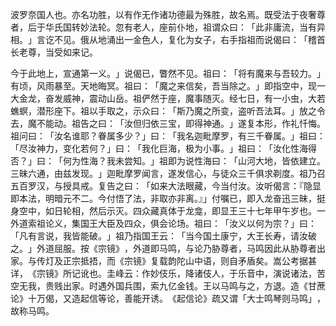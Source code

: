 波罗奈国人也。亦名功胜，以有作无作诸功德最为殊胜，故名焉。既受法于夜奢尊者，后于华氏国转妙法轮。忽有老人，座前仆地，祖谓众曰：​「此非庸流，当有异相。​」言讫不见。俄从地涌出一金色人，复化为女子，右手指祖而说偈曰：​「稽首长老尊，当受如来记。

今于此地上，宣通第一义。​」说偈已，瞥然不见。祖曰：​「将有魔来与吾较力。​」有顷，风雨暴至。天地晦冥。祖曰：​「魔之来信矣，吾当除之。​」即指空中，现一大金龙，奋发威神，震动山岳。祖俨然于座，魔事随灭。经七日，有一小虫，大若蟭螟，潜形座下。祖以手取之，示众曰：​「斯乃魔之所变，盗听吾法耳。​」放之令去，魔不能动。祖告之曰：​「汝但归依三宝，即得神通。​」遂复本形，作礼忏悔。祖问曰：​「汝名谁耶？眷属多少？​」曰：​「我名迦毗摩罗，有三千眷属。​」祖曰：​「尽汝神力，变化若何？​」曰：​「我化巨海，极为小事。​」祖曰：​「汝化性海得否？​」曰：​「何为性海？我未尝知。​」祖即为说性海曰：​「山河大地，皆依建立。三昧六通，由兹发现。​」迦毗摩罗闻言，遂发信心，与徒众三千俱求剃度。祖乃召五百罗汉，与授具戒。复告之曰：​「如来大法眼藏，今当付汝。汝听偈言：『隐显即本法，明暗元不二。今付悟了法，非取亦非离。』」付嘱已，即入龙奋迅三昧，挺身空中，如日轮相，然后示灭。四众藏真体于龙龛，即显王三十七年甲午岁也。一外道索祖论义，集国王大臣及四众，俱会论场。祖曰：​「汝义以何为宗？​」曰：​「凡有言说，我皆能破。​」祖乃指国王云：​「当今国土康宁，大王长寿，请汝破之。​」外道屈服。按《宗镜》​，外道即马鸣，与论乃胁尊者，马鸣因此从胁尊者出家。与传灯及正宗抵捂，而《宗镜》复载韵陀山中语，则自矛盾矣。嵩公考据甚详，​《宗镜》所记讹也。圭峰云：作妙伎乐，降诸伎人，于乐音中，演说诸法，苦空无我，贵贱出家。时遇外国兵围，索九亿金钱。王以马鸣与之，方退。造《甘蔗论》十万偈，又造起信等论，善能开诱。​《起信论》疏又谓「大士鸣琴则马鸣」​，故称马鸣。